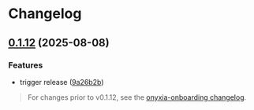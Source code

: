 # Changelog

## [0.1.12](https://github.com/onyxia-datalab/onyxia-backend/compare/onboarding-v0.1.11...onboarding-v0.1.12) (2025-08-08)


### Features

* trigger release ([9a26b2b](https://github.com/onyxia-datalab/onyxia-backend/commit/9a26b2bebcad0037a9aa90254084450a386496ff))

> For changes prior to v0.1.12, see the [onyxia-onboarding changelog](https://github.com/onyxia-datalab/onyxia-onboarding/blob/main/CHANGELOG.md).
